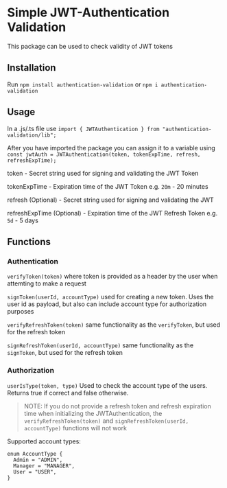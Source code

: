# Simple JWT-Authentication Validation
This package can be used to check validity of JWT tokens

## Installation
Run `npm install authentication-validation` or `npm i authentication-validation`

## Usage
In a .js/.ts file use 
`import { JWTAuthentication } from "authentication-validation/lib";`

After you have imported the package you can assign it to a variable using
`const jwtAuth = JWTAuthentication(token, tokenExpTime, refresh, refreshExpTime);`

token - Secret string used for signing and validating the JWT Token

tokenExpTime - Expiration time of the JWT Token e.g. `20m` - 20 minutes

refresh (Optional) - Secret string used for signing and validating the JWT 

refreshExpTime (Optional) - Expiration time of the JWT Refresh Token e.g. `5d` - 5 days

## Functions

### Authentication
`verifyToken(token)` where token is provided as a header by the user when attemting to make a request

`signToken(userId, accountType)` used for creating a new token. Uses the user id as payload, but also can include account type for authorization purposes

`verifyRefreshToken(token)` same functionality as the `verifyToken`, but used for the refresh token

`signRefreshToken(userId, accountType)` same functionality as the `signToken`, but used for the refresh token

### Authorization
`userIsType(token, type)` Used to check the account type of the users. Returns true if correct and false otherwise.

> NOTE: If you do not provide a refresh token and refresh expiration time when initializing the JWTAuthentication, the `verifyRefreshToken(token)` and `signRefreshToken(userId, accountType)` functions will not work

Supported account types:

```
enum AccountType {
  Admin = "ADMIN",
  Manager = "MANAGER",
  User = "USER",
}
```